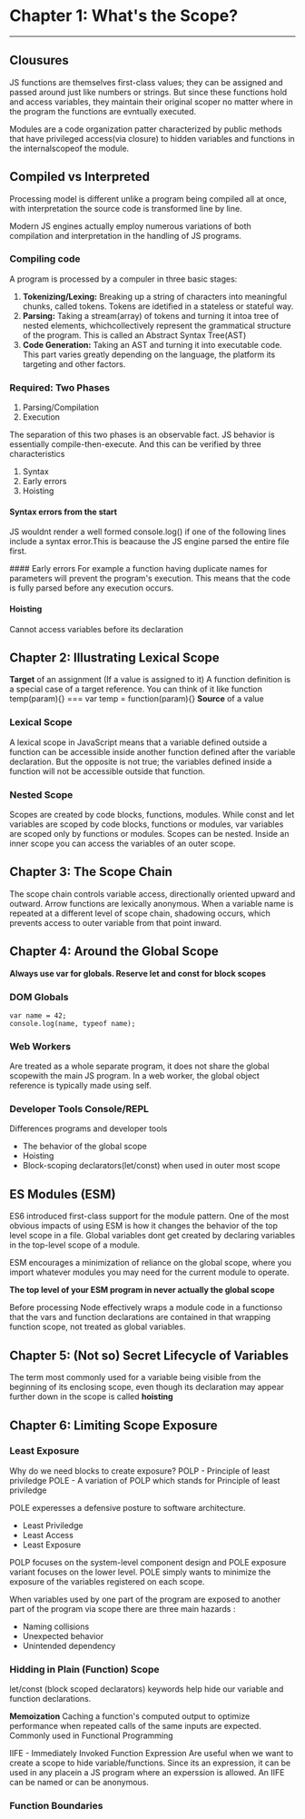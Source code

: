 # Chapter 1: What's the Scope?
____

## Clousures
JS functions are themselves first-class values; they can be assigned and passed around just like numbers or strings. But since these functions hold and access variables, they maintain their original scoper no matter where in the program the functions are evntually executed.

Modules are a code organization patter characterized by public methods that have privileged access(via closure) to hidden variables and functions in the internalscopeof the module.

## Compiled vs Interpreted
Processing model is different unlike a program being compiled all at once, with interpretation the source code is transformed line by line.

Modern JS engines actually employ numerous variations of both compilation and interpretation in the handling of JS programs.

### Compiling code
A program is processed by a compuler in three basic stages:
1. **Tokenizing/Lexing:** Breaking up a string of characters into meaningful chunks, called tokens. Tokens are idetified in a stateless or stateful way.
2. **Parsing:** Taking a stream(array) of tokens and turning it intoa tree of nested elements, whichcollectively represent the grammatical structure of the program. This is called an Abstract Syntax Tree(AST)
3. **Code Generation:** Taking an AST and turning it into executable code. This part varies greatly depending on the language, the platform its targeting and other factors.

### Required: Two Phases
1. Parsing/Compilation 
2. Execution

The separation of this two phases is an observable fact. JS behavior is essentially compile-then-execute. And this can be verified by three characteristics
1. Syntax
2. Early errors
3. Hoisting

#### Syntax errors from the start
JS wouldnt render a well formed console.log() if one of the following lines include a syntax error.This is beacause the JS engine parsed the entire file first.

#### Early errors
For example a function having duplicate names for parameters will prevent the program's execution. This means that the code is fully parsed before any execution occurs.

#### Hoisting
Cannot access variables before its declaration

## Chapter 2: Illustrating Lexical Scope

**Target** of an assignment (If a value is assigned to it)
    A function definition is a special case of a target reference. You can think of it like 
    function temp(param){}  === var temp = function(param){}
**Source** of a value

### Lexical Scope
A lexical scope in JavaScript means that a variable defined outside a function can be accessible inside another function defined after the variable declaration. But the opposite is not true; the variables defined inside a function will not be accessible outside that function.

### Nested Scope
Scopes are created by code blocks, functions, modules. While const and let variables are scoped by code blocks, functions or modules, var variables are scoped only by functions or modules. Scopes can be nested. Inside an inner scope you can access the variables of an outer scope.

## Chapter 3: The Scope Chain

The scope chain controls variable access, directionally oriented upward and outward.
Arrow functions are lexically anonymous.
When a variable name is repeated at a different level of scope chain, shadowing occurs,  which prevents access to outer variable from that point inward.

## Chapter 4: Around the Global Scope
**Always use var for globals. Reserve let and const for block scopes**


### DOM Globals
`````
var name = 42;
console.log(name, typeof name);
`````

### Web Workers
Are treated as a whole separate program, it does not share the global scopewith the main JS program. In a web worker, the global object reference is typically made using self.

### Developer Tools Console/REPL
Differences programs and developer tools
- The behavior of the global scope
- Hoisting
- Block-scoping declarators(let/const) when used in outer most scope

## ES Modules (ESM)
ES6 introduced first-class support for the module pattern. One of the most obvious impacts of using ESM is how it changes the behavior of the top level scope in a file.
Global variables dont get created by declaring variables in the top-level scope of a module.

ESM encourages a minimization of reliance on the global scope, where you import whatever modules you may need for the current module to operate.

**The top level of your ESM program in never actually the global scope**

Before processing Node effectively wraps a module code in a functionso that the vars and function declarations are contained in that wrapping function scope, not treated as global variables.

## Chapter 5: (Not so) Secret Lifecycle of Variables
The term most commonly used for a variable being visible from the beginning of its enclosing scope, even though its declaration may appear further down in the scope is called **hoisting**

## Chapter 6: Limiting Scope Exposure

### Least Exposure
Why do we need blocks to create exposure?
POLP - Principle of least priviledge
POLE - A variation of POLP which stands for Principle of least priviledge 

POLE experesses a defensive posture to software architecture.
- Least Priviledge
- Least Access
- Least Exposure

POLP focuses on the system-level component design and POLE exposure variant focuses on the lower level. POLE simply wants to minimize the exposure of the variables registered on each scope.

When variables used by one part of the program are exposed to another part of the program via scope there are three  main hazards :
- Naming collisions
- Unexpected behavior
- Unintended dependency

### Hidding in Plain (Function) Scope
let/const (block scoped declarators) keywords help hide our variable and function declarations.

**Memoization** Caching a function's computed output to optimize performance when repeated calls of the same inputs are expected. Commonly used in Functional Programming

IIFE - Immediately Invoked Function Expression
Are useful when we want to create a scope to hide variable/functions. Since its an expression, it can be used in any placein a JS program where an experssion is allowed. An IIFE can be named or can be anonymous.

### Function Boundaries

